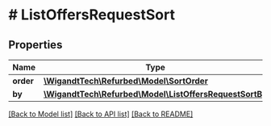 # # ListOffersRequestSort

## Properties

Name | Type | Description | Notes
------------ | ------------- | ------------- | -------------
**order** | [**\WigandtTech\Refurbed\Model\SortOrder**](SortOrder.md) |  | [optional]
**by** | [**\WigandtTech\Refurbed\Model\ListOffersRequestSortBy**](ListOffersRequestSortBy.md) |  | [optional]

[[Back to Model list]](../../README.md#models) [[Back to API list]](../../README.md#endpoints) [[Back to README]](../../README.md)
